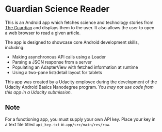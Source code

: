 # Guardian Science Reader

This is an Android app which fetches science and technology stories from [The Guardian](https://www.theguardian.com) and displays them to the user.  It also allows the user to open a web browser to read a given article.

The app is designed to showcase core Android development skills, including:
* Making asynchronous API calls using a Loader
* Parsing a JSON response from a server
* Populating an AdapterView with fetched information at runtime
* Using a two-pane list/detail layout for tablets

This app was created by a Udacity employee during the development of the Udacity Android Basics Nanodegree program.  You *may not use code from this app in a Udacity submission*.

## Note

For a functioning app, you must supply your own API key.  Place your key in a text file titled `api_key.txt` in `app/src/main/res/raw`.
